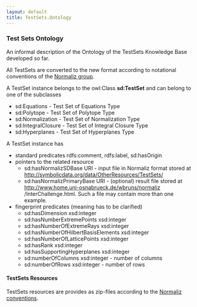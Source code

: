 ```yaml
---
layout: default
title: TestSets.Ontology
---
```


### Test Sets Ontology

An informal description of the Ontology of the TestSets Knowledge Base developed so far.

All TestSets are converted to the new format according to notational conventions of the [Normaliz group](http://www.home.uni-osnabrueck.de/wbruns/normaliz/).

A TestSet instance belongs to the owl:Class **sd:TestSet** and can belong to one of the subclasses

-   sd:Equations - Test Set of Equations Type
-   sd:Polytope - Test Set of Polytope Type
-   sd:Normalization - Test Set of Normalization Type
-   sd:IntegralClosure - Test Set of Integral Closure Type
-   sd:Hyperplanes - Test Set of Hyperplanes Type

A TestSet instance has

-   standard predicates rdfs:comment, rdfs:label, sd:hasOrigin
-   pointers to the related resource
    -   sd:hasNormalizSDBase URI - input file in Normaliz format stored at <http://symbolicdata.org/data/OtherResources/TestSets/>
    -   sd:hasNormalizPrimaryBase URI - (optional) result file stored at <http://www.home.uni-osnabrueck.de/wbruns/normaliz> /InterChallenge.html. Such a file may contain more than one example.
-   fingerprint predicates (meaning has to be clarified)
    -   sd:hasDimension xsd:integer
    -   sd:hasNumberExtremePoints xsd:integer
    -   sd:hasNumberOfExtremeRays xsd:integer
    -   sd:hasNumberOfHilbertBasisElements xsd:integer
    -   sd:hasNumberOfLatticePoints xsd:integer
    -   sd:hasRank xsd:integer
    -   sd:hasSupportingHyperplanes xsd:integer
    -   sd:numberOfColumns xsd:integer - number of columns
    -   sd:numberOfRows xsd:integer - number of rows

#### TestSets Resources

TestSets resources are provides as zip-files according to the [Normaliz conventions](http://www.home.uni-osnabrueck.de/wbruns/normaliz/).
